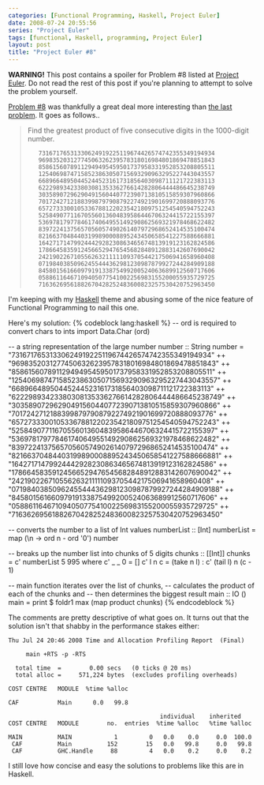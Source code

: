 ```yaml
---
categories: [Functional Programming, Haskell, Project Euler]
date: 2008-07-24 20:55:56
series: "Project Euler"
tags: [functional, Haskell, programming, Project Euler]
layout: post
title: "Project Euler #8"
---
```

<strong>WARNING!</strong> This post contains a spoiler for Problem #8 listed at <a href="http://projecteuler.net/" title="Project Euler">Project Euler</a>. Do not read the rest of this post if you're planning to attempt to solve the problem yourself.

<!--more-->

<a href="http://projecteuler.net/index.php?section=problems&id=8">Problem #8</a> was thankfully a great deal more interesting than <a href="/posts/project-euler-7/" title="Project Euler #7">the last problem</a>. It goes as follows..
<blockquote><p>Find the greatest product of five consecutive digits in the 1000-digit number.


       73167176531330624919225119674426574742355349194934
       96983520312774506326239578318016984801869478851843
       85861560789112949495459501737958331952853208805511
       12540698747158523863050715693290963295227443043557
       66896648950445244523161731856403098711121722383113
       62229893423380308135336276614282806444486645238749
       30358907296290491560440772390713810515859307960866
       70172427121883998797908792274921901699720888093776
       65727333001053367881220235421809751254540594752243
       52584907711670556013604839586446706324415722155397
       53697817977846174064955149290862569321978468622482
       83972241375657056057490261407972968652414535100474
       82166370484403199890008895243450658541227588666881
       16427171479924442928230863465674813919123162824586
       17866458359124566529476545682848912883142607690042
       24219022671055626321111109370544217506941658960408
       07198403850962455444362981230987879927244284909188
       84580156166097919133875499200524063689912560717606
       05886116467109405077541002256983155200055935729725
       71636269561882670428252483600823257530420752963450

</p></blockquote>
I'm keeping with my <a href="http://haskell.org/" title="Haskell">Haskell</a> theme and abusing some of the nice feature of Functional Programming to nail this one.

Here's my solution:
{% codeblock lang:haskell %}
-- ord is required to convert chars to ints
import Data.Char (ord)

-- a string representation of the large number
number :: String
number =
     "73167176531330624919225119674426574742355349194934"
  ++ "96983520312774506326239578318016984801869478851843"
  ++ "85861560789112949495459501737958331952853208805511"
  ++ "12540698747158523863050715693290963295227443043557"
  ++ "66896648950445244523161731856403098711121722383113"
  ++ "62229893423380308135336276614282806444486645238749"
  ++ "30358907296290491560440772390713810515859307960866"
  ++ "70172427121883998797908792274921901699720888093776"
  ++ "65727333001053367881220235421809751254540594752243"
  ++ "52584907711670556013604839586446706324415722155397"
  ++ "53697817977846174064955149290862569321978468622482"
  ++ "83972241375657056057490261407972968652414535100474"
  ++ "82166370484403199890008895243450658541227588666881"
  ++ "16427171479924442928230863465674813919123162824586"
  ++ "17866458359124566529476545682848912883142607690042"
  ++ "24219022671055626321111109370544217506941658960408"
  ++ "07198403850962455444362981230987879927244284909188"
  ++ "84580156166097919133875499200524063689912560717606"
  ++ "05886116467109405077541002256983155200055935729725"
  ++ "71636269561882670428252483600823257530420752963450"

-- converts the number to a list of Int values
numberList :: [Int]
numberList = map (\n -> ord n - ord '0') number

-- breaks up the number list into chunks of 5 digits
chunks :: [[Int]]
chunks = c' numberList 5 995
  where
    c' _ _ 0 = []
    c' l n c = (take n l) : c' (tail l) n (c - 1)

-- main function iterates over the list of chunks,
-- calculates the product of each of the chunks and
-- then determines the biggest result
main :: IO ()
main = print $ foldr1 max (map product chunks)
{% endcodeblock %}

The comments are pretty descriptive of what goes on. It turns out that the solution isn't that shabby in the performance stakes either:

    Thu Jul 24 20:46 2008 Time and Allocation Profiling Report  (Final)

         main +RTS -p -RTS

      total time  =        0.00 secs   (0 ticks @ 20 ms)
      total alloc =     571,224 bytes  (excludes profiling overheads)

    COST CENTRE   MODULE  %time %alloc

    CAF           Main      0.0   99.8

                                               individual    inherited
    COST CENTRE   MODULE        no.  entries  %time %alloc   %time %alloc

    MAIN          MAIN            1         0   0.0    0.0     0.0  100.0
     CAF          Main          152        15   0.0   99.8     0.0   99.8
     CAF          GHC.Handle     88         4   0.0    0.2     0.0    0.2

I still love how concise and easy the solutions to problems like this are in Haskell.
